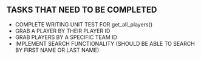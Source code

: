 ## TASKS THAT NEED TO BE COMPLETED

- COMPLETE WRITING UNIT TEST FOR get_all_players()
- GRAB A PLAYER BY THEIR PLAYER ID
- GRAB PLAYERS BY A SPECIFIC TEAM ID
- IMPLEMENT SEARCH FUNCTIONALITY (SHOULD BE ABLE TO SEARCH BY FIRST NAME OR LAST NAME)
